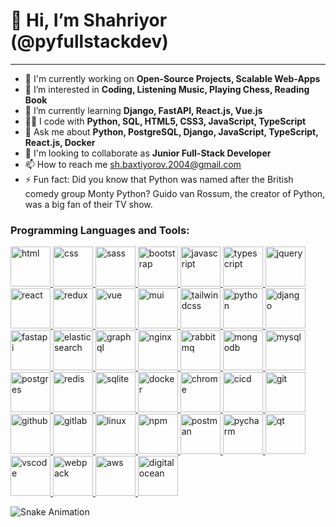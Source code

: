 # 👋 Hi, I’m Shahriyor (@pyfullstackdev)

----------------------------------------

- 🔭 I'm currently working on **Open-Source Projects, Scalable Web-Apps**
- 🧠 I’m interested in **Coding, Listening Music, Playing Chess, Reading Book**
- 🌱 I’m currently learning **Django, FastAPI, React.js, Vue.js**
- 🧑‍💻️ I code with **Python, SQL, HTML5, CSS3, JavaScript, TypeScript**
- 💬 Ask me about **Python, PostgreSQL, Django, JavaScript, TypeScript, React.js, Docker**
- 💞️ I'm looking to collaborate as **Junior Full-Stack Developer**
- 📫 How to reach me [sh.baxtiyorov.2004@gmail.com](mailto:sh.baxtiyorov.2004@gmail.com)
- ⚡ Fun fact: Did you know that Python was named after the British comedy group Monty Python? Guido van Rossum, the
  creator of Python, was a big fan of their TV show.

### Programming Languages and Tools:

<a href="https://developer.mozilla.org/en/docs/web/html">
<img src="https://cdn1.iconfinder.com/data/icons/logotypes/32/badge-html-5-64.png" alt="html" height="64" width="64">
</a>

<a href="https://developer.mozilla.org/en/docs/web/css">
<img src="https://cdn1.iconfinder.com/data/icons/logotypes/32/badge-css-3-64.png" alt="css" height="64" width="64">
</a>

<a href="https://sass-lang.com">
<img src="https://cdn4.iconfinder.com/data/icons/logos-and-brands/512/288_Sass_logo-512.png" alt="sass" height="64" width="64">
</a>

<a href="https://getbootstrap.com">
<img src="https://upload.wikimedia.org/wikipedia/commons/thumb/b/b2/Bootstrap_logo.svg/120px-Bootstrap_logo.svg.png" alt="bootstrap" height="64">
</a>

<a href="https://developer.mozilla.org/en/docs/web/javascript">
<img src="https://avatars.mds.yandex.net/i?id=083dcee62db4e4f41c377a15a6ceb32d83c9c648-4577390-images-thumbs&n=13" alt="javascript" height="64" width="64">
</a>

<a href="https://www.typescriptlang.org">
<img src="https://upload.wikimedia.org/wikipedia/commons/thumb/f/f5/Typescript.svg/768px-Typescript.svg.png" alt="typescript" height="64" width="64">
</a>

<a href="https://jquery.com">
<img src="https://cdn3.iconfinder.com/data/icons/popular-services-brands/512/jquery-64.png" alt="jquery" height="64" width="64">
</a>

<a href="https://reactjs.com">
<img src="https://cdn4.iconfinder.com/data/icons/logos-3/600/React.js_logo-64.png" alt="react" height="64" width="64">
</a>

<a href="https://redux.js.org">
<img src="https://cdn.iconscout.com/icon/free/png-512/redux-283024.png" alt="redux" height="64" width="64">
</a>

<a href="https://vuejs.org">
<img src="https://logospng.org/download/vue.js/vue-js-4096.png" alt="vue" height="64" width="64">
</a>

<a href="https://mui.com">
<img src="https://v4.mui.com/static/logo.png" alt="mui" height="64" width="64">
</a>

<a href="https://tailwindcss.com">
<img src="https://tailwindcss.com/_next/static/media/tailwindcss-mark.3c5441fc7a190fb1800d4a5c7f07ba4b1345a9c8.svg" alt="tailwindcss" height="64" width="64">
</a>

<a href="https://docs.python.org">
<img src="https://cdn3.iconfinder.com/data/icons/logos-and-brands-adobe/512/267_Python-64.png" alt="python" height="64" width="64">
</a>

<a href="https://docs.djangoproject.com">
<img src="https://cdn.worldvectorlogo.com/logos/django.svg" alt="django" height="64" width="64">
</a>

<a href="https://fastapi.tiangolo.com">
<img src="https://www.freedownloadlogo.com/logos/f/fastapi-1.svg" alt="fastapi" height="64" width="64">
</a>

<a href="https://www.elastic.co/elasticsearch">
<img src="https://logojinni.com/image/logos/elasticsearch-625.svg" alt="elasticsearch" height="64" width="64">
</a>

<a href="https://graphql.org">
<img src="https://cdn.coursehunter.net/category/graphql.png" alt="graphql" height="64" width="64">
</a>

<a href="https://nginx.org">
<img src="https://iconape.com/wp-content/png_logo_vector/nginx.png" alt="nginx" height="64" width="64">
</a>

<a href="https://www.rabbitmq.com">
<img src="https://dt-cdn.net/hub/rabbit.png" alt="rabbitmq" height="64" width="64">
</a>

<a href="https://www.mongodb.com">
<img src="https://www.mongodb.com/assets/images/global/favicon.ico" alt="mongodb" height="64" width="64">
</a>

<a href="https://www.mysql.com">
<img src="https://pngimg.com/uploads/mysql/mysql_PNG23.png" alt="mysql" height="64" width="64">
</a>

<a href="https://www.postgresql.org">
<img src="https://1.bp.blogspot.com/-IMRYavyGKFE/WSraYoVCy5I/AAAAAAAACj4/J_RV8w2jqAsiqtcMwhRN_4IdukfbSkNqQCLcB/s1600/postgreesql1600.png" alt="postgres" height="64" width="64">
</a>

<a href="https://redis.io">
<img src="https://cdn4.iconfinder.com/data/icons/redis-2/1451/Untitled-2-1024.png" alt="redis" height="64" width="64">
</a>

<a href="https://www.sqlite.org">
<img src="https://camo.githubusercontent.com/fef5255b5f977487582327e578d0750985daef659407cfb0cfb1bb5d6f14d259/68747470733a2f2f75706c6f61642e77696b696d656469612e6f72672f77696b6970656469612f636f6d6d6f6e732f7468756d622f392f39372f53716c6974652d7371756172652d69636f6e2e7376672f3230343870782d53716c6974652d7371756172652d69636f6e2e7376672e706e67" alt="sqlite" height="64" width="64">
</a>

<a href="https://www.docker.com">
<img src="https://cdn4.iconfinder.com/data/icons/logos-and-brands/512/97_Docker_logo_logos-256.png" alt="docker" height="64" width="64">
</a>

<a href="https://www.google.com">
<img src="https://cdn2.iconfinder.com/data/icons/social-icons-33/128/Google_Chrome-1024.png" alt="chrome" height="64" width="64">
</a>

<a href="https://resources.github.com/ci-cd" href="https://docs.gitlab.com/ee/ci" target="_blank">
<img src="https://onepunch.ninja/images/cicd.png" alt="cicd" height="64" width="64">
</a>

<a href="https://git-scm.com">
<img src="https://www.pinclipart.com/picdir/big/147-1475273_hot-to-reset-reinitialise-a-git-repository-git.png" alt="git" height="64" width="64">
</a>

<a href="https://github.com">
<img src="https://pngimg.com/uploads/github/github_PNG53.png" alt="github" height="64" width="64">
</a>

<a href="https://about.gitlab.com">
<img src="https://raw.githubusercontent.com/Delta456/Delta456/master/img/gitlab.png" alt="gitlab" height="64" width="64">
</a>

<a href="https://www.linux.org">
<img src="https://cdn3.iconfinder.com/data/icons/logos-brands-3/24/logo_brand_brands_logos_linux-256.png" alt="linux" height="64" width="64">
</a>

<a href="https://www.npmjs.com">
<img src="https://www.svgrepo.com/show/354128/npm.svg" alt="npm" height="64" width="64">
</a>

<a href="https://www.postman.com">
<img src="https://media.trustradius.com/product-logos/h3/JA/T1A83W5H538P.PNG" alt="postman" height="64" width="64">
</a>

<a href="https://www.jetbrains.com/pycharm/">
<img src="https://upload.wikimedia.org/wikipedia/commons/thumb/1/1d/PyCharm_Icon.svg/1200px-PyCharm_Icon.svg.png" alt="pycharm" height="64" width="64">
</a>

<a href="https://www.qt.io">
<img src="https://upload.wikimedia.org/wikipedia/commons/0/0b/Qt_logo_2016.svg" alt="qt" height="64" width="64">
</a>

<a href="https://code.visualstudio.com">
<img src="https://logo-base.com/logo/visual_studio_code_logo_icon.png" alt="vscode" height="64" width="64">
</a>

<a href="https://webpack.js.org">
<img src="https://logojinni.com/image/logos/webpack-icon.svg" alt="webpack" height="64" width="64">
</a>

<a href="https://aws.amazon.com">
<img src="https://camo.githubusercontent.com/cc7ae80ab70f9596c83f50b3eef12d6c4f05cd864344416c35103cca1e4ecf35/68747470733a2f2f7777772e6d61726b6574696e676d696c6b2e636f6d2f77702d636f6e74656e742f75706c6f6164732f323031392f30372f6d6d2d626c6f672d696d6167652d312e706e67" alt="aws" height="64" width="64">
</a>

<a href="https://www.digitalocean.com">
<img src="https://s3.amazonaws.com/challengepost/sponsors/logos/000/018/025/highres/DigitalOcean.png" alt="digitalocean" height="64" width="64">
</a>

![Snake Animation](https://github.com/mirsaid-mirzohidov/mirsaid-mirzohidov/blob/output/github-contribution-grid-snake.svg)
